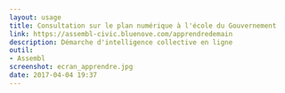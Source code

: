 ```yaml
---
layout: usage
title: Consultation sur le plan numérique à l'école du Gouvernement
link: https://assembl-civic.bluenove.com/apprendredemain
description: Démarche d'intelligence collective en ligne
outil:
- Assembl
screenshot: ecran_apprendre.jpg
date: 2017-04-04 19:37
---
```

